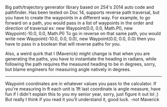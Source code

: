 Big path/trajectory generator library based on 254's 2014 auto code and pathfinder. Has been tested on
Doc 14, supports reverse path traversal, but you have to create the waypoints in a different way. For example, to go forward on a path, you would pass in a list of waypoints in the order and direction of traversal ex: new Waypoint(0.0, 0.0, Math.PI), new Waypoint(-10.0, 0.0, Math.PI)
To go in reverse on that same path, you would write 
    new Waypoint(-10.0, 0.0, 0.0), new Waypoint(0.0, 0.0, 0.0)
then you have to pass in a boolean that will reverse paths for you.

Also, a weird quirk that I (Maverick) might change is that when you are generating the paths, you have to 
instantiate the heading in radians, while following the path requires the measured heading to be in degrees, sorry, but blame engineers 
for measuring angle natively in degrees.

------------------------------

Waypoint coordinates are in whatever values you pass to the calculator. If you're measuring in ft each unit is 1ft last coordinate is angle measure, have fun if I didn't explain this to you my senior year, sorry, just figure it out lol ;) But really I think if you read it you'll understand it, good luck.
-not Maverick